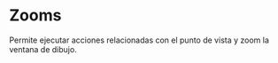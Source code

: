 # Zooms

Permite ejecutar acciones relacionadas con el punto de vista y zoom la ventana de dibujo.

